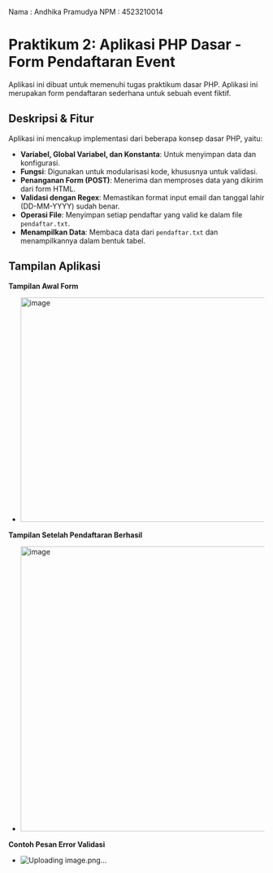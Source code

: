 Nama : Andhika Pramudya
NPM  : 4523210014

# Praktikum 2: Aplikasi PHP Dasar - Form Pendaftaran Event
Aplikasi ini dibuat untuk memenuhi tugas praktikum dasar PHP. Aplikasi ini
merupakan form pendaftaran sederhana untuk sebuah event fiktif.
## Deskripsi & Fitur
Aplikasi ini mencakup implementasi dari beberapa konsep dasar PHP, yaitu:
- **Variabel, Global Variabel, dan Konstanta**: Untuk menyimpan data dan
konfigurasi.
- **Fungsi**: Digunakan untuk modularisasi kode, khususnya untuk validasi.
- **Penanganan Form (POST)**: Menerima dan memproses data yang dikirim dari
form HTML.
- **Validasi dengan Regex**: Memastikan format input email dan tanggal
  lahir (DD-MM-YYYY) sudah benar.
- **Operasi File**: Menyimpan setiap pendaftar yang valid ke dalam file
`pendaftar.txt`.
- **Menampilkan Data**: Membaca data dari `pendaftar.txt` dan
menampilkannya dalam bentuk tabel.
## Tampilan Aplikasi
**Tampilan Awal Form**
* <img width="1021" height="441" alt="image" src="https://github.com/user-attachments/assets/4e668b51-2c4d-41ec-bd68-2e878ffce691" />

**Tampilan Setelah Pendaftaran Berhasil**
* <img width="1164" height="560" alt="image" src="https://github.com/user-attachments/assets/1d734fc2-facf-4064-a8c8-c4a2da6ad172" />

**Contoh Pesan Error Validasi**
* ![Uploading image.png…]()

